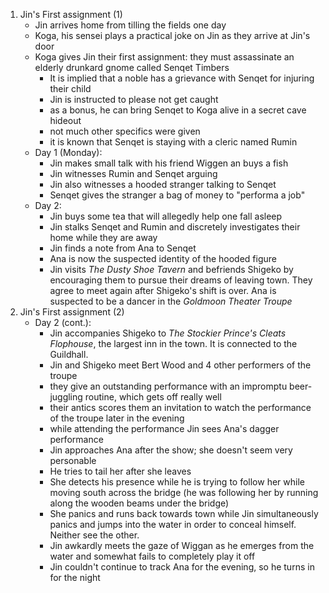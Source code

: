 1. Jin's First assignment (1)
    - Jin arrives home from tilling the fields one day
    - Koga, his sensei plays a practical joke on Jin as they arrive at Jin's door
    - Koga gives Jin their first assignment: they must assassinate an elderly drunkard gnome called Senqet Timbers
        - It is implied that a noble has a grievance with Senqet for injuring their child
        - Jin is instructed to please not get caught
        - as a bonus, he can bring Senqet to Koga alive in a secret cave hideout
        - not much other specifics were given
        - it is known that Senqet is staying with a cleric named Rumin
    - Day 1 (Monday):
        - Jin makes small talk with his friend Wiggen an buys a fish
        - Jin witnesses Rumin and Senqet arguing
        - Jin also witnesses a hooded stranger talking to Senqet
        - Senqet gives the stranger a bag of money to "performa a job"
    - Day 2:
        - Jin buys some tea that will allegedly help one fall asleep
        - Jin stalks Senqet and Rumin and discretely investigates their home while they are away
        - Jin finds a note from Ana to Senqet
        - Ana is now the suspected identity of the hooded figure
        - Jin visits *The Dusty Shoe Tavern* and befriends Shigeko by encouraging them to pursue their dreams of leaving town. They agree to meet again after Shigeko's shift is over. Ana is suspected to be a dancer in the *Goldmoon Theater Troupe*
1. Jin's First assignment (2)
    - Day 2 (cont.):
        - Jin accompanies Shigeko to *The Stockier Prince's Cleats Flophouse*, the largest inn in the town. It is connected to the Guildhall. 
        - Jin and Shigeko meet Bert Wood and 4 other performers of the troupe
        - they give an outstanding performance with an impromptu beer-juggling routine, which gets off really well
        - their antics scores them an invitation to watch the performance of the troupe later in the evening
        - while attending the performance Jin sees Ana's dagger performance
        - Jin approaches Ana after the show; she doesn't seem very personable
        - He tries to tail her after she leaves
        - She detects his presence while he is trying to follow her while moving south across the bridge (he was following her by running along the wooden beams under the bridge)
        - She panics and runs back towards town while Jin simultaneously panics and jumps into the water in order to conceal himself. Neither see the other.
        - Jin awkardly meets the gaze of Wiggan as he emerges from the water and somewhat fails to completely play it off
        - Jin couldn't continue to track Ana for the evening, so he turns in for the night